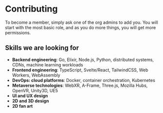 # Contributing

To become a member, simply ask one of the org admins to add you. You will start with the most basic role, and as you do more things, you will get more permissions.

## Skills we are looking for

- **Backend engineering**: Go, Elixir, Node.js, Python, distributed systems, CDNs, machine learning workloads
- **Frontend engineering**: TypeScript, Svelte/React, TailwindCSS, Web Workers, WebAssembly
- **DevOps: cloud platforms**: Docker, container orchestration, Kubernetes
- **Metaverse technologies**: WebXR, A-Frame, Three.js, Mozilla Hubs, OpenVR, Unity3D, UE5
- **UI and UX design**
- **2D and 3D design**
- **2D fan art**
